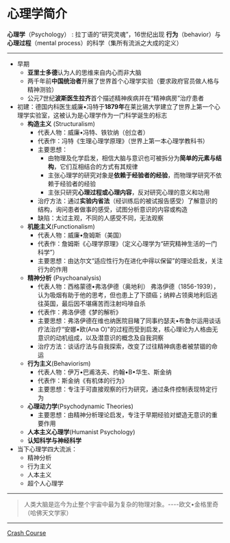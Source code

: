 # 心理学简介
**心理学**（Psychology） : 拉丁语的“研究灵魂”，16世纪出现
**行为**（behavior）与**心理过程**（mental process）的科学（集所有流派之大成的定义）

---
* 早期
   * **亚里士多德**认为人的思维来自内心而非大脑 
   * 两千年前**中国统治者**开展了世界首个心理学实验（要求政府官员做人格与精神测验）
   * 公元7世纪**波斯医生拉齐**首个描述精神疾病并在“精神病房”治疗患者
*  初建：德国内科医生威廉•冯特于**1879年**在莱比锡大学建立了世界上第一个心理学实验室，这被认为是心理学作为一门科学诞生的标志
   * **构造主义** (Structuralism)
       * 代表人物：威廉•冯特、铁钦纳（创立者）
       * 代表作：冯特《生理心理学原理》（世界上第一本心理学教科书）
       * 主要思想：
         * 由物理及化学启发，相信大脑与意识也可被拆分为**简单的元素与结构**，它们互相结合的方式有其规律
         * 主张心理学的研究对象是**依赖于经验者的经验**，而物理学研究不依赖于经验者的经验
         * 主张只研究**心理过程或心理内容**，反对研究心理的意义和功用
       * 治疗方法：通过**实验内省法**（经训练后的被试报告感受）了解意识的结构，询问患者做事的感受，试图分析意识的内容或构造
       * 缺陷：太过主观，不同的人感受不同，无法观察
   * **机能主义**(Functionalism)
       * 代表人物：威廉•詹姆斯（美国）
       * 代表作：詹姆斯《心理学原理》（定义心理学为“研究精神生活的一门科学”）
       * 主要思想：由达尔文“适应性行为在进化中得以保留”的理论启发，关注行为的作用
   * **精神分析** (Psychoanalysis)
       * 代表人物：西格蒙德•弗洛伊德（奥地利）
       弗洛伊德（1856-1939），认为吸烟有助于他的思考，但也患上了下颌癌；纳粹占领奥地利后逃往英国，最后因不堪痛苦而注射吗啡自杀      
       * 代表作：弗洛伊德《梦的解析》
       * 主要思想：弗洛伊德在维也纳医院目睹了同事约瑟夫•布鲁尔运用谈话疗法治疗“安娜•欧(Ana O)"的过程而受到启发，核心理论为人格由无意识的动机组成，以及潜意识的概念及自我洞察
       * 治疗方法：谈话疗法与自我探索，改变了过往精神病患者被禁锢的命运
   * **行为主义**(Behaviorism)
       * 代表人物：伊万•巴甫洛夫、约翰•B•华生、斯金纳
       * 代表作：斯金纳《有机体的行为》
       * 主要思想：专注于可直接观察的行为研究，通过条件控制表现特定行为
   * **心理动力学**(Psychodynamic Theories)
       * 主要思想：由精神分析理论启发，专注于早期经验对塑造无意识的重要作用
   * **人本主义心理学**(Humanist Psychology)
   * **认知科学与神经科学**
* 当下心理学四大流派：
   * 精神分析
   * 行为主义
   * 人本主义
   * 超个人心理学

---
>人类大脑是迄今为止整个宇宙中最为复杂的物理对象。----欧文•金格里奇（哈佛天文学家）    
---
[Crash Course](https://www.bilibili.com/video/BV1Zs411c7W6?p=2)